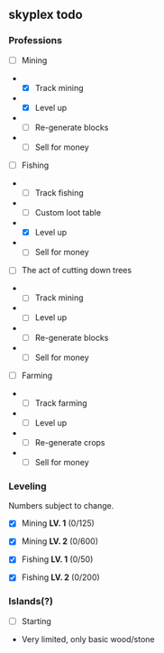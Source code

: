 ## skyplex todo

### Professions

- [ ] Mining
- - [x] Track mining
- - [x] Level up
- - [ ] Re-generate blocks
- - [ ] Sell for money
- [ ] Fishing
- - [ ] Track fishing
- - [ ] Custom loot table
- - [x] Level up
- - [ ] Sell for money
- [ ] The act of cutting down trees
- - [ ] Track mining
- - [ ] Level up
- - [ ] Re-generate blocks
- - [ ] Sell for money
- [ ] Farming
- - [ ] Track farming
- - [ ] Level up
- - [ ] Re-generate crops
- - [ ] Sell for money

### Leveling
Numbers subject to change.

- [x] Mining **LV. 1** (0/125)
- [x] Mining **LV. 2** (0/600)

- [x] Fishing **LV. 1** (0/50)
- [x] Fishing **LV. 2** (0/200)

### Islands(?)

- [ ] Starting
- Very limited, only basic wood/stone